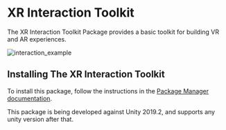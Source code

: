 # XR Interaction Toolkit
The XR Interaction Toolkit Package provides a basic toolkit for building VR and AR experiences.

![interaction_example](com.unity.xr.interaction/Documentation~/images/interaction_example.gif)

## Installing The XR Interaction Toolkit

To install this package, follow the instructions in the [Package Manager documentation](https://docs.unity3d.com/Packages/com.unity.package-manager-ui@latest/index.html).

This package is being developed against Unity 2019.2, and supports any unity version after that. 